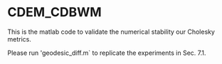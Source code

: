 # CDEM_CDBWM

This is the matlab code to validate the numerical stability our Cholesky metrics.

Please run 'geodesic_diff.m` to replicate the experiments in Sec. 7.1.